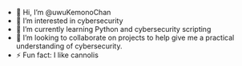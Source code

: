 - 👋 Hi, I’m @uwuKemonoChan
- 👀 I’m interested in cybersecurity
- 🌱 I’m currently learning Python and cybersecurity scripting
- 💞️ I’m looking to collaborate on projects to help give me a practical understanding of cybersecurity.
- ⚡ Fun fact: I like cannolis

<!---
uwuKemonoChan/uwuKemonoChan is a ✨ special ✨ repository because its `README.md` (this file) appears on your GitHub profile.
You can click the Preview link to take a look at your changes.
--->
